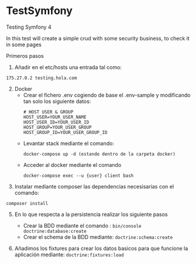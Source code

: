 # TestSymfony
Testing Symfony 4

In this test will create a simple crud with some security business, to check it in some pages 

Primeros pasos

1. Añadir en el etc/hosts una entrada tal como:
```
175.27.0.2 testing.hola.com
```
2. Docker
   - Crear el fichero .env cogiendo de base el .env-sample y modificando tan solo los siguiente datos:
      ```
      # HOST USER & GROUP
      HOST_USER=YOUR_USER_NAME
      HOST_USER_ID=YOUR_USER_ID
      HOST_GROUP=YOUR_USER_GROUP
      HOST_GROUP_ID=YOUR_USER_GROUP_ID
      ```
   - Levantar stack mediante el comando:
      ```
      docker-compose up -d (estando dentro de la carpeta docker)
      ```
   - Acceder al docker mediante el comando  
      ```
      docker-compose exec --u {user} client bash
      ```
4. Instalar mediante composer las dependencias necesisarias con el comando: 
```
composer install
```
5. En lo que respecta a la persistencia realizar los siguiente pasos
   - Crear la BDD mediante el comando : 
           ```
           bin/console doctrine:database:create
           ```
   - Crear el schema de la BDD mediante: 
           ```
           doctrine:schema:create
           ```
           
6. Añadimos los fixtures para crear los datos basicos para que funcione la aplicación mediante: 
           ```
           doctrine:fixtures:load
           ```
           


